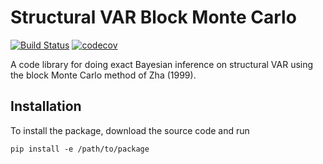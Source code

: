 # Structural VAR Block Monte Carlo

[![Build Status](https://travis-ci.org/QBatista/SVARBlockMC.py.svg?branch=master)](https://travis-ci.org/QBatista/SVARBlockMC.py)
[![codecov](https://codecov.io/gh/QBatista/SVARBlockMC.py/branch/master/graph/badge.svg)](https://codecov.io/gh/QBatista/SVARBlockMC.py)

A code library for doing exact Bayesian inference on structural VAR using the block Monte Carlo method of Zha (1999).

## Installation

To install the package, download the source code and run

```
pip install -e /path/to/package
```
